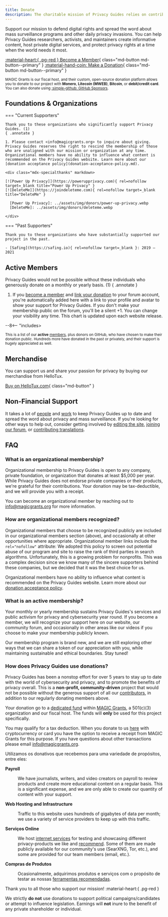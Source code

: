 ```yaml
---
title: Donate
description: The charitable mission of Privacy Guides relies on contributions from visitors like yourself. Anything you can do to support the project is hugely appreciated.
---
```


<!-- markdownlint-disable MD036 -->
Support our mission to defend digital rights and spread the word about mass surveillance programs and other daily privacy invasions. You can help Privacy Guides researchers, activists, and maintainers create informative content, host private digital services, and protect privacy rights at a time when the world needs it most.

[:material-heart:{ .pg-red } Become a Member](https://donate.magicgrants.org/privacyguides/membership){ class="md-button md-button--primary" }
[:material-hand-coin: Make a Donation](https://donate.magicgrants.org/privacyguides/donate/privacyguides){ class="md-button md-button--primary" }

<small markdown>

MAGIC Grants is our fiscal host, and their custom, open-source donation platform allows you to donate to our project with **Monero**, **Litecoin (MWEB)**, **Bitcoin**, or **debit/credit card**. You can also donate using [:simple-github: GitHub Sponsors](https://github.com/sponsors/privacyguides).

</small>

## Foundations & Organizations

=== "Current Supporters"

    Thank you to these organizations who significantly support Privacy Guides. (1)
    { .annotate }

    1. Please contact <info@magicgrants.org> to inquire about giving. Privacy Guides reserves the right to rescind the membership of those who are unaligned with our mission or organization at any time. Organizational members have no ability to influence what content is recommended on the Privacy Guides website. Learn more about our [donation acceptance policy](donation-acceptance-policy.md).

    <div class="mdx-specialthanks" markdown>

    [![Power Up Privacy]](https://powerupprivacy.com){ rel=nofollow target=_blank title="Power Up Privacy" }
    [![DeleteMe]](https://joindeleteme.com){ rel=nofollow target=_blank title="DeleteMe" }

      [Power Up Privacy]: ../assets/img/donors/power-up-privacy.webp
      [DeleteMe]: ../assets/img/donors/deleteme.webp

    </div>

=== "Past Supporters"

    Thank you to these organizations who have substantially supported our project in the past.

    - [Safing](https://safing.io){ rel=nofollow target=_blank }: 2019 – 2021

## Active Members

Privacy Guides would not be possible without these individuals who generously donate on a monthly or yearly basis. (1)
{ .annotate }

1. If you [become a member](https://donate.magicgrants.org/privacyguides/membership) and [link your donation](https://discuss.privacyguides.net/t/getting-your-member-flair-on-the-forum/25453) to your forum account, you're automatically added here with a link to your profile and avatar to show your support for Privacy Guides. If you don't make your membership public on the forum, you'll be a silent +1. You can change your visibility any time. This chart is updated upon each website release.

<div class="mdx-donors" data-mdx-component="donors">
<div class="mdx-donors__list">

--8<-- "includes>
</div>

<small markdown>

This is a list of our **active** [members](https://donate.magicgrants.org/privacyguides/membership), plus donors on GitHub, who have chosen to make their donation public. Hundreds more have donated in the past or privately, and their support is hugely appreciated as well.

</small>

<h2 spaces-before="0">
  Merchandise
</h2>

<p spaces-before="0">
  You can support us and share your passion for privacy by buying our merchandise from HelloTux.
</p>

<p spaces-before="0">
  <a href="https://hellotux.com/privacyguides">Buy on HelloTux.com</a>{ class="md-button" }
</p>

<h2 spaces-before="0">
  Non-Financial Support
</h2>

<p spaces-before="0">
  It takes a lot of <a href="contributors.md">people</a> and <a href="https://github.com/privacyguides/privacyguides.org/pulse/monthly">work</a> to keep Privacy Guides up to date and spread the word about privacy and mass surveillance. If you're looking for other ways to help out, consider getting involved by <a href="https://github.com/privacyguides/privacyguides.org">editing the site</a>, <a href="https://discuss.privacyguides.net">joining our forum</a>, or <a href="https://crowdin.com/project/privacyguides">contributing translations</a>.
</p>

<h2 spaces-before="0">
  FAQ
</h2>

<h3 spaces-before="0">
  What is an organizational membership?
</h3>

<p spaces-before="0">
  Organizational membership to Privacy Guides is open to any company, private foundation, or organization that donates at least $5,000 per year. While Privacy Guides does not endorse private companies or their products, we're grateful for their contributions. Your donation may be tax-deductible, and we will provide you with a receipt.
</p>

<p spaces-before="0">
  You can become an organizational member by reaching out to <a href="mailto:info@magicgrants.org" x-nc="1">info@magicgrants.org</a> for more information.
</p>

<h3 spaces-before="0">
  How are organizational members recognized?
</h3>

<p spaces-before="0">
  Organizational members that choose to be recognized publicly are included in our organizational members section (above), and occasionally at other opportunities where appropriate. Organizational member links include the <code>rel="nofollow"</code> attribute: We adopted this policy to screen out potential abuse of our program and site to raise the rank of third parties in search algorithms. Unfortunately, this is a growing problem for nonprofits. This was a complex decision since we know many of the sincere supporters behind these companies, but we decided that it was the best choice for us.
</p>

<p spaces-before="0">
  Organizational members have no ability to influence what content is recommended on the Privacy Guides website. Learn more about our <a href="donation-acceptance-policy.md">donation acceptance policy</a>.
</p>

<h3 spaces-before="0">
  What is an active membership?
</h3>

<p spaces-before="0">
  Your monthly or yearly membership sustains Privacy Guides's services and public activism for privacy and cybersecurity year round. If you become a member, we will recognize your support here on our website, our community forum, and occasionally in other areas like our videos if you choose to make your membership publicly known.
</p>

<p spaces-before="0">
  Our membership program is brand new, and we are still exploring other ways that we can share a token of our appreciation with you, while maintaining sustainable and ethical boundaries. Stay tuned!
</p>

<h3 spaces-before="0">
  How does Privacy Guides use donations?
</h3>

<p spaces-before="0">
  Privacy Guides has been a nonstop effort for over 5 years to stay up to date with the world of cybersecurity and privacy, and to promote the benefits of privacy overall. This is a <strong x-id="1">non-profit, community-driven</strong> project that would not be possible without the generous support of all our <a href="contributors.md">contributors</a>, in addition to our regularly donating members above.
</p>

<p spaces-before="0">
  Your donation go to a <a href="https://magicgrants.org/funds/privacy_guides">dedicated fund</a> within <a href="https://magicgrants.org">MAGIC Grants</a>, a 501(c)(3) organization and our fiscal host. The funds will <strong x-id="1">only</strong> be used for this project specifically.
</p>

<p spaces-before="0">
  You may qualify for a tax deduction. When you donate to us <a href="https://donate.magicgrants.org/privacyguides">here</a> with cryptocurrency or card you have the option to receive a receipt from MAGIC Grants for this purpose. If you have questions about other transactions please email <a href="mailto:info@magicgrants.org" x-nc="1">info@magicgrants.org</a>.
</p>

<p spaces-before="0">
  Utilizamos os donativos que recebemos para uma variedade de propósitos, entre eles:
</p>

<dl>
  <dt>
    <strong x-id="1">Payroll</strong>
  </dt>
  
  <dd>
    <p spaces-before="0">
      We have journalists, writers, and video creators on payroll to review products and create more educational content on a regular basis. This is a significant expense, and we are only able to create our quantity of content with your support.
    </p>
  </dd>
  
  <dt>
    <strong x-id="1">Web Hosting and Infrastructure</strong>
  </dt>
  
  <dd>
    <p spaces-before="0">
      Traffic to this website uses hundreds of gigabytes of data per month; we use a variety of service providers to keep up with this traffic.
    </p>
  </dd>
  
  <dt>
    <strong x-id="1">Serviços Online</strong>
  </dt>
  
  <dd>
    <p spaces-before="0">
      We host <a href="services.md">internet services</a> for testing and showcasing different privacy-products we like and <a href="../tools.md">recommend</a>. Some of them are made publicly available for our community's use (SearXNG, Tor, etc.), and some are provided for our team members (email, etc.).
    </p>
  </dd>
  
  <dt>
    <strong x-id="1">Compras de Produtos</strong>
  </dt>
  
  <dd>
    <p spaces-before="0">
      Ocasionalmente, adquirimos produtos e serviços com o propósito de testar as nossas <a href="../tools.md">ferramentas recomendadas</a>.
    </p>
  </dd>
</dl>

<p spaces-before="0">
  Thank you to all those who support our mission! :material-heart:{ .pg-red }
</p>

<p spaces-before="0">
  We strictly <strong x-id="1">do not</strong> use donations to support political campaigns/candidates or attempt to influence legislation. Earnings will <strong x-id="1">not</strong> inure to the benefit of any private shareholder or individual.
</p>
